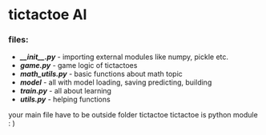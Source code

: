 
# tictactoe AI

### files:

- ***\_\_init__.py*** - importing external modules like numpy, pickle etc.
- ***game.py*** - game logic of tictactoes
- ***math_utils.py*** - basic functions about math topic
- ***model*** - all with model loading, saving predicting, building
- ***train.py*** - all about learning
- ***utils.py*** - helping functions

your main file have to be outside folder tictactoe
tictactoe is python module : )
